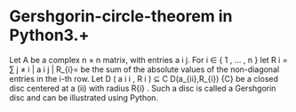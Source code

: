 # Gershgorin-circle-theorem in Python3.+
Let A  be a complex n × n   matrix, with entries a i j. For i ∈ { 1 , … , n }  let R i = ∑ j ≠ i | a i j |  R_{i}= be the sum of the absolute values of the non-diagonal entries in the i-th row. Let D ( a i i , R i ) ⊆ C  D(a_{ii},R_{i})  {C} be a closed disc centered at a (ii)  with radius R{i}  . Such a disc is called a Gershgorin disc and can be illustrated using Python. 
